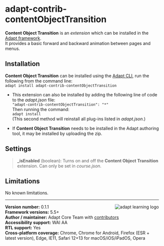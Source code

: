 # adapt-contrib-contentObjectTransition

**Content Object Transition** is an *extension* which can be installed in the [Adapt framework](https://github.com/adaptlearning/adapt_framework).  
It provides a basic forward and backward animation between pages and menus.

## Installation

**Content Object Transition** can be installed using the [Adapt CLI](https://github.com/adaptlearning/adapt-cli), run the following from the command line:  
`adapt install adapt-contrib-contentObjectTransition`

* This extension can also be installed by adding the following line of code to the *adapt.json* file:  
    `"adapt-contrib-contentObjectTransition": "*"`  
    Then running the command:  
    `adapt install`  
    (This second method will reinstall all plug-ins listed in *adapt.json*.)  

* If **Content Object Transition** needs to be installed in the Adapt authoring tool, it may be installed by uploading the zip.

## Settings  

>**\_isEnabled** (boolean):  Turns on and off the **Content Object Transition** extension. Can only be set in *course.json*.

## Limitations

No known limitations.

----------------------------
**Version number:**  0.1.1   <a href="https://community.adaptlearning.org/" target="_blank"><img src="https://github.com/adaptlearning/documentation/blob/master/04_wiki_assets/plug-ins/images/adapt-logo-mrgn-lft.jpg" alt="adapt learning logo" align="right"></a>  
**Framework versions:**  5.5+  
**Author / maintainer:** Adapt Core Team with [contributors](https://github.com/adaptlearning/adapt-contrib-contentObjectTransition/graphs/contributors)  
**Accessibility support:** WAI AA  
**RTL support:** Yes  
**Cross-platform coverage:** Chrome, Chrome for Android, Firefox (ESR + latest version), Edge, IE11, Safari 12+13 for macOS/iOS/iPadOS, Opera  

